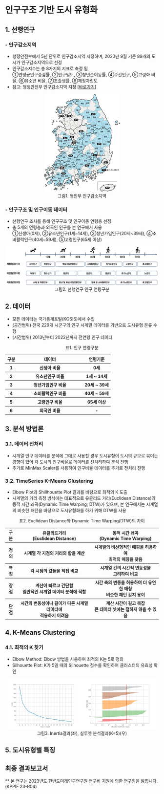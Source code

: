 # 인구구조 기반 도시 유형화

## 1. 선행연구
### - 인구감소지역
- 행정안전부에서 5년 단위로 인구감소지역 지정하며, 2023년 9월 기준 89개의 도시가 인구감소지역으로 선정
- 인구감소지수는 총 8가지의 지표로 측정 됨</br>①연평균인구증감률, ②인구밀도, ③청년순이동률, ④주간인구, ⑤고령화 비율, ⑥유소년 비율, ⑦조출생률, ⑧재정자립도
- 참고: 행정안전부 인구감소지역 지정 [[바로가기](https://www.mois.go.kr/frt/sub/a06/b06/populationDecline/screen.do)]

<p align= 'center'>
    <img src='./img/행안부_인구감소지역_202309.jpg' width= '250px' title='인구감소지역' />
    </br>그림1. 행안부 인구감소지역
</p>

### - 인구구조 및 인구이동 데이터
- 선행연구 조사를 통해 인구구조 및 인구이동 연령층 선정
- 총 5개의 연령층과 외국인 인구를 본 연구에서 사용</br>①신생아(0세), ②유소년인구(1세~14세), ③청년가임인구(20세~39세), ④소비활력인구(40세~59세), ⑤고령인구(65세 이상)

<p align= 'center'>
    <img src='./img/인구구분_선행연구.png' title= '인구 연령구분 선행연구' />
    </br>그림2. 선행연구 인구 연령구분
</p>

## 2. 데이터
- 모든 데이터는 국가통계포털(KOSIS)에서 수집
- (공간범위) 전국 229개 시군구의 인구 시계열 데이터를 기반으로 도시유형 분류 수행
- (시간범위) 2013년부터 2022년까지 전연령 인구 데이터

<p align= 'center'>
    표1. 인구 연령구분
    <table align= 'center'>
        <tr>
            <th style= 'text-align:center'>구분</th>
            <th style= 'text-align:center' width= 200 >데이터</th>
            <th style= 'text-align:center'>연령기준</th>
        </tr>
        <tr>
            <th style= 'text-align:center'>1</th>
            <th style= 'text-align:center'>신생아 비율</th> 
            <th style= 'text-align:center'>0세</th>    
        </tr>
        <tr>
            <th style= 'text-align:center'>2</th> 
            <th style= 'text-align:center'>유소년인구 비율</th> 
            <th style= 'text-align:center'>1세 ~ 14세</th> 
        </tr>
        <tr>
            <th style= 'text-align:center'>3</th> 
            <th style= 'text-align:center'>청년가임인구 비율</th> 
            <th style= 'text-align:center'>20세 ~ 39세</th> 
        </tr>
        <tr>
            <th style= 'text-align:center'>4</th> 
            <th style= 'text-align:center'>소비활력인구 비율</th> 
            <th style= 'text-align:center'>40세 ~ 59세</th> 
        </tr>
        <tr>
            <th style= 'text-align:center'>5</th> 
            <th style= 'text-align:center'>고령인구 비율</th> 
            <th style= 'text-align:center'>65세 이상</th> 
        </tr>
        <tr>
            <th style= 'text-align:center'>6</th> 
            <th style= 'text-align:center'>외국인 비율</th> 
            <th style= 'text-align:center'>-</th> 
        </tr>
    </table>
</p>

## 3. 분석 방법론
### 3.1. 데이터 전처리
- 시계열 인구 데이터를 분석에 그대로 사용할 경우 도시유형이 도시의 규모로 묶이는 경향이 있어 각 도시의 인구비율로 데이터를 전처리하여 분석 진행
- 추가로 MinMax Scaler를 사용하여 인구비율 데이터를 추가로 전처리 진행

### 3.2. TimeSeries K-Means Clustering
- Elbow Plot과 Shillhouette Plot 결과를 바탕으로 최적의 K 도출
- 시계열의 거리 측정 방식에는 대표적으로 유클리드 거리(Euclidean Distance)와 동적 시간 왜곡(Dynamic Time Warping; DTW)가 있으며, 본 연구에서는 시계열의 비슷한 패턴을 바탕으로 도시유형화를 하기 위해 DTW를 사용

<p align= 'center'>
    표2. Euclidean Distance와 Dynamic Time Warping(DTW)의 차이
    <table align= 'center'>
        <tr>
            <th style= 'text-align:center'>구분</th>
            <th style= 'text-align:center'>유클리드거리</br>(Euclidean Distance)</th>
            <th style= 'text-align:center'>동적 시간 왜곡</br>(Dynamic Time Warping)</th>
        </tr>
        <tr>
            <th style= 'text-align:center'>정의</th>
            <th style= 'text-align:center'>시계열 각 지점의 거리의 합을 계산</th> 
            <th style= 'text-align:center'>시계열의 비선형적인 매핑을 허용하여</br>최적의 매칭을 찾음</th>    
        </tr>
        <tr>
            <th style= 'text-align:center'>특징</th> 
            <th style= 'text-align:center'>각 시점의 값들을 직접 비교</th> 
            <th style= 'text-align:center'>시계열 간의 시간적 변동성을</br>고려하여 비교</th> 
        </tr>
        <tr>
            <th style= 'text-align:center'>장점</th> 
            <th style= 'text-align:center'>계산이 빠르고 간단함</br>일반적인 시계열 데이터 분석에 적합</th> 
            <th style= 'text-align:center'>시간 축의 변동을 허용하여 더 유연한 매칭</br>비슷한 패턴 감지 용이</th> 
        </tr>
        <tr>
            <th style= 'text-align:center'>단점</th> 
            <th style= 'text-align:center'>시간의 변동성이나 길이가 다른 시계열 데이터에</br>적용하기 어려움</th> 
            <th style= 'text-align:center'>계산 시간이 길고 복잡</br>큰 데이터 셋에는 접하지 않을 수 있음</th> 
        </tr>
    </table>
</p>

## 4. K-Means Clustering
### 4.1. 최적의 K 찾기
- Elbow Method: Elbow 방법을 사용하여 최적의 K는 5로 정의
- Silhouette Plot: K가 5일 때의 Silhouette 점수를 확인하여 클러스터의 유효성 확인

<p align= 'center'>
    <img src='./img/Inertia.png' title= 'Inertia 결과' width= '48%' />
    <img src='./img/Silhouette_Plot.png' title= '실루엣 분석결과' width= '48%' />
    </br>그림3. Inertia결과(좌), 실루엣 분석결과(K=5)(우)
</p>

## 5. 도시유형별 특징

## 최종 결과보고서

** 본 연구는 2023년도 한반도미래인구연구원 연구비 지원에 의한 연구임을 밝힙니다. (KPPIF 23-R04)